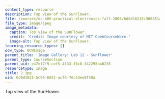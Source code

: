 ```yaml
---
content_type: resource
description: Top view of the SunFlower.
file: /courses/ec-s06-practical-electronics-fall-2004/6d6d16215c966851acf67dc43ee9f50a_2.jpg
file_type: image/jpeg
image_metadata:
  caption: Top view of the SunFlower.
  credit: 'Credit: Image courtesy of MIT OpenCourseWare.'
  image-alt: Top view of the SunFlower.
learning_resource_types: []
ocw_type: OCWImage
parent_title: 'Image Gallery: Lab 12 - Sunflower'
parent_type: CourseSection
parent_uid: e47ef7f9-cef5-4533-f3c8-342295b40235
resourcetype: Image
title: 2.jpg
uid: 6d6d1621-5c96-6851-acf6-7dc43ee9f50a
---
```

Top view of the SunFlower.

